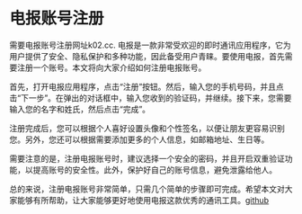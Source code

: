 # 电报账号注册

需要电报账号注册网址k02.cc. 电报是一款非常受欢迎的即时通讯应用程序，它为用户提供了安全、隐私保护和多种功能，因此备受用户青睐。要使用电报，首先需要注册一个账号。本文将向大家介绍如何注册电报账号。

首先，打开电报应用程序，点击“注册”按钮。然后，输入您的手机号码，并且点击“下一步”。在弹出的对话框中，输入您收到的验证码，并继续。接下来，您需要输入您的名字和姓氏，然后点击“完成”。

注册完成后，您可以根据个人喜好设置头像和个性签名，以便让朋友更容易识别您。另外，您还可以根据需要添加更多的个人信息，如邮箱地址、生日等。

需要注意的是，注册电报账号时，建议选择一个安全的密码，并且开启双重验证功能，以提高账号的安全性。此外，保护好自己的账号信息，避免泄露给他人。

总的来说，注册电报账号非常简单，只需几个简单的步骤即可完成。希望本文对大家能够有所帮助，让大家能够更好地使用电报这款优秀的通讯工具。[github](https://github.com)
